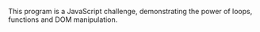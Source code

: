 This program is a JavaScript challenge, demonstrating the power of loops, functions and DOM manipulation.
